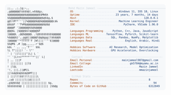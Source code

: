 <picture>
  <source srcset="https://raw.githubusercontent.com/mmazinjameel/mmazinjameel/main/dark_mode.svg?v=1750327922" media="(prefers-color-scheme: dark)">
  <img src="https://raw.githubusercontent.com/mmazinjameel/mmazinjameel/main/light_mode.svg?v=1750327922">
</picture>
